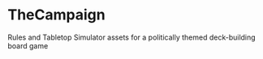 # TheCampaign
Rules and Tabletop Simulator assets for a politically themed deck-building board game
